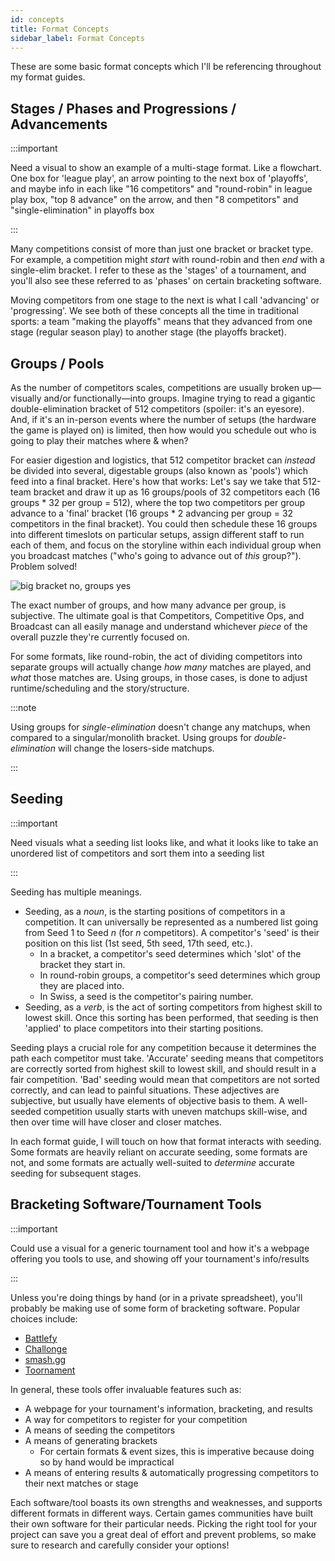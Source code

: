 ```yaml
---
id: concepts
title: Format Concepts
sidebar_label: Format Concepts
---
```


These are some basic format concepts which I'll be referencing throughout my format guides.

## Stages / Phases and Progressions / Advancements

:::important

Need a visual to show an example of a multi-stage format. Like a flowchart. One box for 'league play', an arrow pointing to the next box of 'playoffs', and maybe info in each like "16 competitors" and "round-robin" in league play box, "top 8 advance" on the arrow, and then "8 competitors" and "single-elimination" in playoffs box

:::

Many competitions consist of more than just one bracket or bracket type.
For example, a competition might *start* with round-robin and then *end* with a single-elim bracket.
I refer to these as the 'stages' of a tournament, and you'll also see these referred to as 'phases' on certain bracketing software.

Moving competitors from one stage to the next is what I call 'advancing' or 'progressing'.
We see both of these concepts all the time in traditional sports:
 a team "making the playoffs" means that they advanced from one stage (regular season play) to another stage (the playoffs bracket).

## Groups / Pools

As the number of competitors scales, competitions are usually broken up—visually and/or functionally—into groups.
Imagine trying to read a gigantic double-elimination bracket of 512 competitors (spoiler: it's an eyesore).
And, if it's an in-person events where the number of setups (the hardware the game is played on) is limited, then how would you schedule out who is going to play their matches where & when?

For easier digestion and logistics, that 512 competitor bracket can *instead* be divided into several, digestable groups (also known as 'pools') which feed into a final bracket.
Here's how that works: Let's say we take that 512-team bracket and draw it up as 16 groups/pools of 32 competitors each (16 groups \* 32 per group = 512), where the top two competitors per group advance to a 'final' bracket (16 groups \* 2 advancing per group = 32 competitors in the final bracket).
You could then schedule these 16 groups into different timeslots on particular setups, assign different staff to run each of them, and focus on the storyline within each individual group when you broadcast matches ("who's going to advance out of *this* group?").
Problem solved!

![big bracket no, groups yes](/img/format-guides/concepts-GroupsPools.png)

The exact number of groups, and how many advance per group, is subjective.
The ultimate goal is that Competitors, Competitive Ops, and Broadcast can all easily manage and understand whichever *piece* of the overall puzzle they're currently focused on.

For some formats, like round-robin, the act of dividing competitors into separate groups will actually change *how many* matches are played, and *what* those matches are.
Using groups, in those cases, is done to adjust runtime/scheduling and the story/structure.

:::note

Using groups for *single-elimination* doesn't change any matchups, when compared to a singular/monolith bracket. Using groups for *double-elimination* will change the losers-side matchups.

:::

## Seeding

:::important

Need visuals what a seeding list looks like, and what it looks like to take an unordered list of competitors and sort them into a seeding list

:::

Seeding has multiple meanings.

* Seeding, as a *noun*, is the starting positions of competitors in a competition.
 It can universally be represented as a numbered list going from Seed 1 to Seed *n* (for *n* competitors).
 A competitor's 'seed' is their position on this list (1st seed, 5th seed, 17th seed, etc.).
  * In a bracket, a competitor's seed determines which 'slot' of the bracket they start in.
  * In round-robin groups, a competitor's seed determines which group they are placed into.
  * In Swiss, a seed is the competitor's pairing number.
* Seeding, as a *verb*, is the act of sorting competitors from highest skill to lowest skill.
 Once this sorting has been performed, that seeding is then 'applied' to place competitors into their starting positions.

Seeding plays a crucial role for any competition because it determines the path each competitor must take.
'Accurate' seeding means that competitors are correctly sorted from highest skill to lowest skill, and should result in a fair competition.
'Bad' seeding would mean that competitors are not sorted correctly, and can lead to painful situations.
These adjectives are subjective, but usually have elements of objective basis to them.
A well-seeded competition usually starts with uneven matchups skill-wise, and then over time will have closer and closer matches.

In each format guide, I will touch on how that format interacts with seeding.
Some formats are heavily reliant on accurate seeding, some formats are not, and
 some formats are actually well-suited to *determine* accurate seeding for subsequent stages.

## Bracketing Software/Tournament Tools

:::important

Could use a visual for a generic tournament tool and how it's a webpage offering you tools to use, and showing off your tournament's info/results

:::

Unless you're doing things by hand (or in a private spreadsheet), you'll probably be making use of some form of bracketing software.
Popular choices include:

* [Battlefy](https://battlefy.com)
* [Challonge](https://challonge.com)
* [smash.gg](https://smash.gg)
* [Toornament](https://toornament.com)

In general, these tools offer invaluable features such as:

* A webpage for your tournament's information, bracketing, and results
* A way for competitors to register for your competition
* A means of seeding the competitors
* A means of generating brackets
  * For certain formats & event sizes, this is imperative because doing so by hand would be impractical
* A means of entering results & automatically progressing competitors to their next matches or stage

Each software/tool boasts its own strengths and weaknesses, and supports different formats in different ways.
Certain games communities have built their own software for their particular needs.
Picking the right tool for your project can save you a great deal of effort and prevent problems, so make sure to research and carefully consider your options!
